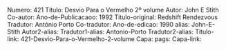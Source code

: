 Numero: 421
Titulo: Desvio Para o Vermelho 2º volume
Autor: John E Stith
Co-autor: 
Ano-de-Publicacaoo: 1992
Titulo-original: Redshift Rendezvous
Tradutor: António Porto
Co-tradutor: 
Ano-de-edicao: 1990
alias: John-E-Stith
Autor2-alias: 
Tradutor1-alias: Antonio-Porto
Tradutor2-alias: 
Titulo-link: 421-Desvio-Para-o-Vermelho-2-volume
Capa: 
pags: 
Capa-link: